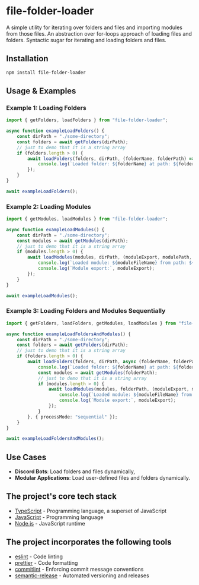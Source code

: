 # file-folder-loader
A simple utility for iterating over folders and files and importing modules from those files. An abstraction over for-loops approach of loading files and folders. Syntactic sugar for iterating and loading folders and files.

## Installation

```sh
npm install file-folder-loader
```

## Usage & Examples

### Example 1: Loading Folders

```typescript
import { getFolders, loadFolders } from "file-folder-loader";

async function exampleLoadFolders() {
    const dirPath = "./some-directory";
    const folders = await getFolders(dirPath);
    // just to demo that it is a string array
    if (folders.length > 0) {
        await loadFolders(folders, dirPath, (folderName, folderPath) => {
            console.log(`Loaded folder: ${folderName} at path: ${folderPath}`);
        });
    }
}

await exampleLoadFolders();
```

### Example 2: Loading Modules

```typescript
import { getModules, loadModules } from "file-folder-loader";

async function exampleLoadModules() {
    const dirPath = "./some-directory";
    const modules = await getModules(dirPath);
    // just to demo that it is a string array
    if (modules.length > 0) {
        await loadModules(modules, dirPath, (moduleExport, modulePath, moduleFileName) => {
            console.log(`Loaded module: ${moduleFileName} from path: ${modulePath}`);
            console.log(`Module export:`, moduleExport);
        });
    }
}

await exampleLoadModules();
```

### Example 3: Loading Folders and Modules Sequentially

```typescript
import { getFolders, loadFolders, getModules, loadModules } from "file-folder-loader";

async function exampleLoadFoldersAndModules() {
    const dirPath = "./some-directory";
    const folders = await getFolders(dirPath);
    // just to demo that it is a string array
    if (folders.length > 0) {
        await loadFolders(folders, dirPath, async (folderName, folderPath) => {
            console.log(`Loaded folder: ${folderName} at path: ${folderPath}`);
            const modules = await getModules(folderPath);
            // just to demo that it is a string array
            if (modules.length > 0) {
                await loadModules(modules, folderPath, (moduleExport, modulePath, moduleFileName) => {
                    console.log(`Loaded module: ${moduleFileName} from path: ${modulePath}`);
                    console.log(`Module export:`, moduleExport);
                });
            }
        }, { processMode: "sequential" });
    }
}

await exampleLoadFoldersAndModules();
```

## Use Cases

- **Discord Bots**: Load folders and files dynamically, 
- **Modular Applications**: Load user-defined files and folders dynamically.

## The project's core tech stack
- [TypeScript](https://www.typescriptlang.org) - Programming language, a superset of JavaScript
- [JavaScript](https://en.wikipedia.org/wiki/JavaScript) - Programming language
- [Node.js](https://github.com/nodejs/node) - JavaScript runtime

## The project incorporates the following tools
- [eslint](https://github.com/eslint/eslint) - Code linting
- [prettier](https://github.com/prettier/prettier) - Code formatting
- [commitlint](https://github.com/conventional-changelog/commitlint) - Enforcing commit message conventions
- [semantic-release](https://github.com/semantic-release/semantic-release) - Automated versioning and releases
